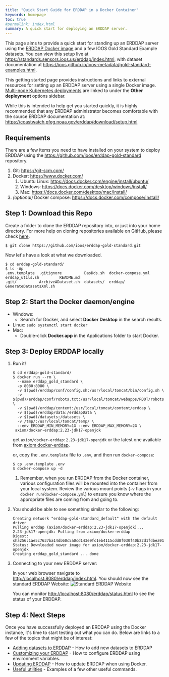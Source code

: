 ```yaml
---
title: "Quick Start Guide for ERDDAP in a Docker Container"
keywords: homepage
toc: true
#permalink: index.html
summary: A quick start for deploying an ERDDAP server.
---
```


This page aims to provide a quick start for standing up an ERDDAP server using the [ERDDAP Docker image](https://github.com/axiom-data-science/docker-erddap) and a few IOOS Gold Standard 
Example datasets. You can view this setup live at <https://standards.sensors.ioos.us/erddap/index.html>, with dataset documentation at <https://ioos.github.io/ioos-metadata/gold-standard-examples.html>.

This getting started page provides instructions and links to external resources for setting up an ERDDAP server using a single Docker image. [Multi-node Kubernetes deployments](/erddap-gold-standard/kubernetes.html) are linked to under the **Other deployment** options sidebar.

While this is intended to help get you started quickly, it is highly recommended that any ERDDAP administrator becomes comfortable with the 
source ERDDAP documentation at: <https://coastwatch.pfeg.noaa.gov/erddap/download/setup.html>

## Requirements
There are a few items you need to have installed on your system to deploy ERDDAP using the <https://github.com/ioos/erddap-gold-standard> repository.

1. Git: <https://git-scm.com/>
2. Docker: <https://www.docker.com/>
   1. Ubuntu Linux: <https://docs.docker.com/engine/install/ubuntu/>
   2. Windows: <https://docs.docker.com/desktop/windows/install/>
   3. Mac: <https://docs.docker.com/desktop/mac/install/>
3. _(optional)_ Docker compose: <https://docs.docker.com/compose/install/>

## Step 1: Download this Repo

Create a folder to clone the ERDDAP repository into, or just into your home directory. For more help on cloning repositories available on GitHub, please check [here](https://docs.github.com/en/get-started/getting-started-with-git/about-remote-repositories).

```shell
$ git clone https://github.com/ioos/erddap-gold-standard.git
```

Now let's have a look at what we downloaded.

```shell
$ cd erddap-gold-standard/
$ ls -Ap
.env.template  .gitignore          DasDds.sh  docker-compose.yml  erddap_utils.sh         README.md
.git/          ArchiveADataset.sh  datasets/  erddap/             GenerateDatasetsXml.sh
```

## Step 2: Start the Docker daemon/engine

- Windows: 
  -  Search for Docker, and select **Docker Desktop** in the search results.
- Linux:
  ```sudo systemctl start docker``` 
- Mac: 
  - Double-click **Docker.app** in the Applications folder to start Docker.

## Step 3: Deploy ERDDAP locally
1. Run it! 
    ```shell
    $ cd erddap-gold-standard/
    $ docker run --rm \
      --name erddap_gold_standard \
      -p 8080:8080 \
      -v $(pwd)/erddap/conf/config.sh:/usr/local/tomcat/bin/config.sh \
      -v $(pwd)/erddap/conf/robots.txt:/usr/local/tomcat/webapps/ROOT/robots.txt \
      -v $(pwd)/erddap/content:/usr/local/tomcat/content/erddap \
      -v $(pwd)/erddap/data:/erddapData \
      -v $(pwd)/datasets:/datasets \
      -v /tmp/:/usr/local/tomcat/temp/ \
      --env ERDDAP_MIN_MEMORY=1G --env ERDDAP_MAX_MEMORY=2G \
     axiom/docker-erddap:2.23-jdk17-openjdk
    ```
    get `axiom/docker-erddap:2.23-jdk17-openjdk` or the latest one available from [axiom docker-erddap](https://github.com/axiom-data-science/docker-erddap).
    
    or, copy the `.env.template` file to `.env`, and then run `docker-compose`:

    ```shell
    $ cp .env.template .env
    $ docker-compose up -d
    ```
   1. Remember, when you run ERDDAP from the Docker container, various configuration files will be mounted into the 
      container from your local system. Review the various mount points (`-v` flags in your `docker run`/`docker-compose.yml`)
      to ensure you know where the appropriate files are coming from and going to.

2. You should be able to see something similar to the following:

    ```shell
    Creating network "erddap-gold-standard_default" with the default driver
    Pulling erddap (axiom/docker-erddap:2.23-jdk17-openjdk)...
    2.23-jdk17-openjdk: Pulling from axiom/docker-erddap
    Digest: sha256:1ae5c7637ba14db60c5a0cd143e9fc1eb4115cdd8f030f40b22d1fdbea919ba3
    Status: Downloaded newer image for axiom/docker-erddap:2.23-jdk17-openjdk
    Creating erddap_gold_standard ... done
    ```

3. Connecting to your new ERDDAP server:

    In your web browser navigate to <http://localhost:8080/erddap/index.html>. 
    You should now see the standard ERDDAP Website:
    ![Standard ERDDAP Website](https://github.com/ioos/erddap-gold-standard/raw/gh-pages/_docs/images/standard_erddap_site.png "Standard ERDDAP Site")

    You can monitor <http://localhost:8080/erddap/status.html> to see the status of your ERDDAP.   

## Step 4: Next Steps
Once you have successfully deployed an ERDDAP using the Docker instance, it's time to start testing out what you can do. 
Below are links to a few of the topics that might be of interest:
* [Adding datasets to ERDDAP](/erddap-gold-standard/adding-datasets.html) - How to add new datasets to ERDDAP
* [Customizing your ERDDAP](/erddap-gold-standard/customize-erddap.html) - How to configure ERDDAP using environment variables.
* [Updating ERDDAP](/erddap-gold-standard/update-erddap.html) - How to update ERDDAP when using Docker.
* [Useful utilities](/erddap-gold-standard/erddap-utils.html) - Examples of a few other useful commands.
